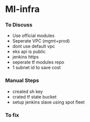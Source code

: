 # MI-infra


### To Discuss
* Use official modules
* Seperate VPC (mgmt+prod)
* dont use default vpc
* eks api is public
* jenkins https
* seperate tf modules repo
* 1 subnet id to save cost


### Manual Steps
* created sh key
* crated tf state bucket
* setup jenkins slave using spot fleet

### To fix